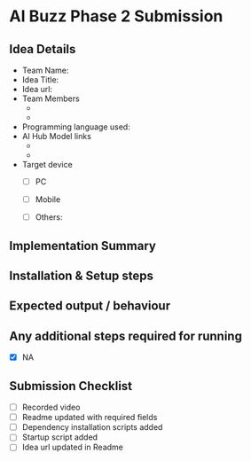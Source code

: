 # AI Buzz Phase 2 Submission

## Idea Details
- Team Name: <!-- Same team name as in portal -->
- Idea Title: <!-- Must match with submission in portal -->
- Idea url: <!-- Link to your idea in AI Buzz portal -->
- Team Members
  - <!-- Member 1 -->
  - <!-- Member 2 -->
- Programming language used: 
- AI Hub Model links
  - <!-- link 1 -->
  - <!-- link 2 -->
- Target device
  - [ ] PC
  - [ ] Mobile
  - [ ] Others: <!-- Specify the device --> 


## Implementation Summary
<!-- 
Write a summary of what you have developed and how user can navigate the code base. 
Mention important files/functions to check, limitations of current implementation and future scope.
-->

## Installation & Setup steps
<!-- 
Mention in detail how a reviewer can install and run your project. Prefereable include a script to automate the setup.
Make sure to include the pre-requisite packages/assumptions (e.g. Java, Android Studio) in detail.
-->

## Expected output / behaviour
<!-- 
Provide details of expected behaviour and output.
Mention how the reviewer can validate the prototype is doing what it is intended to.
If your prototype requires some files / data for evaluation, make sure to provide the files along with instructions on using them.
-->

## Any additional steps required for running
- [x] NA
<!-- 
Mention any additional requirements here. If not, leave the NA.
-->

## Submission Checklist
- [ ] Recorded video
- [ ] Readme updated with required fields
- [ ] Dependency installation scripts added
- [ ] Startup script added
- [ ] Idea url updated in Readme

